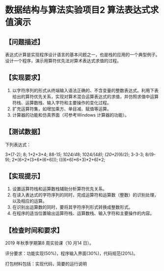 # 数据结构与算法实验项目2 算法表达式求值演示

## 【问题描述】

  表达式计算是实现程序设计语言的基本问题之一，也是栈的应用的一个典型例子。设计一个程序，演示用算符优先法对算术表达式求值的过程。

## 【实现要求】

1. 以字符序列的形式从终端输入语法正确的、不含变量的整数表达式。利用下表给出的算符优先关系，实现对算术混合运算表达式的求值，并仿照求值中运算符栈、运算数栈、输入字符和主要操作的变化过程。
2. 扩充运算符集，如增加乘方、单目减、赋值等运算。
3. 计算器的功能和仿真界面（可参考Windows 计算器的功能）。

## 【测试数据】

下列表达式：

3*(7-2);  8;  1+2+3+4;  88-1*5;  1024/4*8;  1024/(4*8);  (20+2)*(6/2); 3-3-3;  8/(9-9);  2*(6+2*(3+6*(6+6)));  (((6+6)*6+3)*2+6)*2;

## 【实现提示】

1. 设置运算符栈和运算数栈辅助分析算符优先关系。
2. 在读入表达式的字符序列的同时，完成运算符和运算数（整数）的识别处理，以及相应的运算。
3. 在识别出运算数的同时，要将其字符序列形式转换成整数形式。
4. 在程序的适当位置输出运算符栈、运算数栈、输入字符和主要操作的内容。

## 【检查时间和要求】

2019 年秋季学期第8 周实验课（10 月14 日）。

评分要求：功能实现(50%)，程序输入界面(30%)，代码规范(20%)。

打包材料包括：实现代码，简要的运行说明
